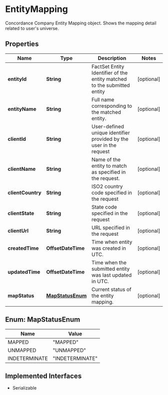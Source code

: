 

# EntityMapping

Concordance Company Entity Mapping object. Shows the mapping detail related to user's universe. 

## Properties

Name | Type | Description | Notes
------------ | ------------- | ------------- | -------------
**entityId** | **String** | FactSet Entity Identifier of the entity matched to the submitted entity |  [optional]
**entityName** | **String** | Full name corresponding to the matched entity. |  [optional]
**clientId** | **String** | User-defined unique identifier provided by the user in the request |  [optional]
**clientName** | **String** | Name of the entity to match as specified in the request. |  [optional]
**clientCountry** | **String** | ISO2 country code specified in the request |  [optional]
**clientState** | **String** | State code specified in the request |  [optional]
**clientUrl** | **String** | URL specified in the request |  [optional]
**createdTime** | **OffsetDateTime** | Time when entity was created in UTC. |  [optional]
**updatedTime** | **OffsetDateTime** | Time when the submitted entity was last updated in UTC. |  [optional]
**mapStatus** | [**MapStatusEnum**](#MapStatusEnum) | Current status of the entity mapping. |  [optional]



## Enum: MapStatusEnum

Name | Value
---- | -----
MAPPED | &quot;MAPPED&quot;
UNMAPPED | &quot;UNMAPPED&quot;
INDETERMINATE | &quot;INDETERMINATE&quot;


## Implemented Interfaces

* Serializable


